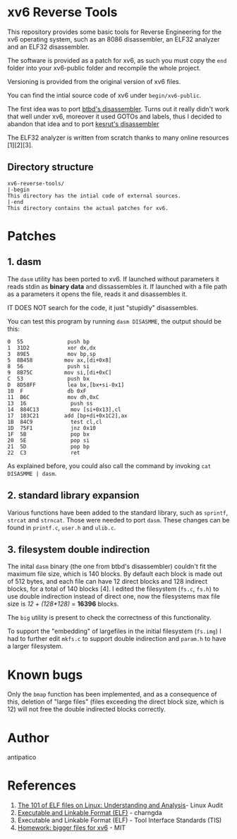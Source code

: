 # xv6 Reverse Tools
This repository provides some basic tools for Reverse Engineering for the xv6
operating system, such as an 8086 disassembler, an ELF32 analyzer and an ELF32
disassembler.

The software is provided as a patch for xv6, as such you must copy the `end`
folder into your xv6-public folder and recompile the whole project.

Versioning is provided from the original version of xv6 files.

You can find the intial source code of xv6 under `begin/xv6-public`.

The first idea was to port [btbd's
disassembler](https://github.com/btbd/disassembler).
Turns out it really didn't work that well under xv6, moreover it used GOTOs and
labels, thus I decided to abandon that idea and to port [kesrut's
disassembler](https://github.com/kesrut/disasm8086)

The ELF32 analyzer  is written from scratch thanks to many online resources
\[1\]\[2\]\[3\].

## Directory structure
```
xv6-reverse-tools/
|-begin
This directory has the intial code of external sources.
|-end
This directory contains the actual patches for xv6.
```

# Patches
## 1. dasm
The `dasm` utility has been ported to xv6. If launched without parameters it
reads stdin as **binary data** and dissassembles it. If launched with a file
path as a parameters it opens the file, reads it and disassembles it.

IT DOES NOT search for the code, it just "stupidly" disassembles.

You can test this program by running `dasm DISASMME`, the output should be this:
```
0  55              push bp
1  31D2            xor dx,dx
3  89E5            mov bp,sp
5  8B458          mov ax,[di+0x8]
8  56              push si
9  8B75C          mov si,[di+0xC]
C  53              push bx
D  8D58FF          lea bx,[bx+si-0x1]
10  F              db 0xF
11  B6C            mov dh,0xC
13  16              push ss
14  884C13          mov [si+0x13],cl
17  183C21        add [bp+di+0x1C2],ax
1B  84C9            test cl,cl
1D  75F1            jnz 0x10
1F  5B              pop bx
20  5E              pop si
21  5D              pop bp
22  C3              ret
```
As explained before, you could also call the command by invoking `cat DISASMME |
dasm`.
## 2. standard library expansion
Various functions have been added to the standard library, such as `sprintf`,
`strcat` and `strncat`. Those were needed to port `dasm`. These changes can be
found in `printf.c`, `user.h` and `ulib.c`.
## 3. filesystem double indirection
The inital `dasm` binary (the one from btbd's disassembler)
couldn't fit the maximum file size, which is 140 blocks.
By default each block is made out of 512 bytes, and each file can have 12 direct
blocks and 128 indirect blocks, for a total of 140 blocks \[4\].
I edited the filesystem (`fs.c`, `fs.h`) to use double indirection instead of
direct one, now the filesystems max file size is _12 + (128\*128)_ = **16396**
blocks.

The `big` utility is present to check the correctness of this functionality.

To support the "embedding" of largefiles in the initial filesystem (`fs.img`) I
had to further edit `mkfs.c` to support double indirection and `param.h` to have
a larger filesystem.

# Known bugs
Only the `bmap` function has been implemented, and as a consequence of this,
deletion of "large files" (files exceeding the direct block size, which is
12) will not free the double indirected blocks correctly.

# Author

antipatico

# References

1. [The 101 of ELF files on Linux: Understanding and
Analysis](https://linux-audit.com/elf-binaries-on-linux-understanding-and-analysis/)- Linux Audit
2. [Executable and Linkable Format (ELF)](https://stevens.netmeister.org/631/elf.html) - charngda
3. Executable and Linkable Format (ELF) - Tool Interface Standards (TIS)
4. [Homework: bigger files for xv6](https://pdos.csail.mit.edu/6.828/2018/homework/xv6-big-files.html) - MIT
